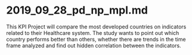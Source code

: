 # 2019_09_28_pd_np_mpl.md

This KPI Project will compare the most developed countries on indicators related to their Healthcare system. 
The study wants to point out which country performs better than others, whether there are trends in the time frame analyzed and find out hidden correlation between the indicators.
